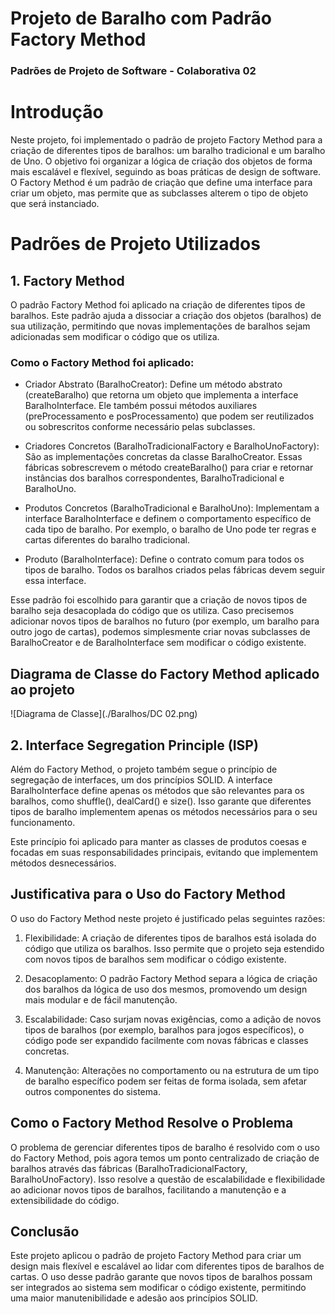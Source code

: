 # Projeto de Baralho com Padrão Factory Method
### Padrões de Projeto de Software - Colaborativa 02

# Introdução 
Neste projeto, foi implementado o padrão de projeto Factory Method para a criação de diferentes tipos de baralhos: um baralho tradicional e um baralho de Uno. O objetivo foi organizar a lógica de criação dos objetos de forma mais escalável e flexível, seguindo as boas práticas de design de software. O Factory Method é um padrão de criação que define uma interface para criar um objeto, mas permite que as subclasses alterem o tipo de objeto que será instanciado.

# Padrões de Projeto Utilizados
## 1. Factory Method
O padrão Factory Method foi aplicado na criação de diferentes tipos de baralhos. Este padrão ajuda a dissociar a criação dos objetos (baralhos) de sua utilização, permitindo que novas implementações de baralhos sejam adicionadas sem modificar o código que os utiliza.

### Como o Factory Method foi aplicado:
- Criador Abstrato (BaralhoCreator): Define um método abstrato (createBaralho) que retorna um objeto que implementa a interface BaralhoInterface. Ele também possui métodos auxiliares (preProcessamento e posProcessamento) que podem ser reutilizados ou sobrescritos conforme necessário pelas subclasses.

- Criadores Concretos (BaralhoTradicionalFactory e BaralhoUnoFactory): São as implementações concretas da classe BaralhoCreator. Essas fábricas sobrescrevem o método createBaralho() para criar e retornar instâncias dos baralhos correspondentes, BaralhoTradicional e BaralhoUno.

- Produtos Concretos (BaralhoTradicional e BaralhoUno): Implementam a interface BaralhoInterface e definem o comportamento específico de cada tipo de baralho. Por exemplo, o baralho de Uno pode ter regras e cartas diferentes do baralho tradicional.

- Produto (BaralhoInterface): Define o contrato comum para todos os tipos de baralho. Todos os baralhos criados pelas fábricas devem seguir essa interface.

Esse padrão foi escolhido para garantir que a criação de novos tipos de baralho seja desacoplada do código que os utiliza. Caso precisemos adicionar novos tipos de baralhos no futuro (por exemplo, um baralho para outro jogo de cartas), podemos simplesmente criar novas subclasses de BaralhoCreator e de BaralhoInterface sem modificar o código existente.

## Diagrama de Classe do Factory Method aplicado ao projeto

![Diagrama de Classe](./Baralhos/DC 02.png)

## 2. Interface Segregation Principle (ISP)
Além do Factory Method, o projeto também segue o princípio de segregação de interfaces, um dos princípios SOLID. A interface BaralhoInterface define apenas os métodos que são relevantes para os baralhos, como shuffle(), dealCard() e size(). Isso garante que diferentes tipos de baralho implementem apenas os métodos necessários para o seu funcionamento.

Este princípio foi aplicado para manter as classes de produtos coesas e focadas em suas responsabilidades principais, evitando que implementem métodos desnecessários.

## Justificativa para o Uso do Factory Method
O uso do Factory Method neste projeto é justificado pelas seguintes razões:

1. Flexibilidade: A criação de diferentes tipos de baralhos está isolada do código que utiliza os baralhos. Isso permite que o projeto seja estendido com novos tipos de baralhos sem modificar o código existente.

2. Desacoplamento: O padrão Factory Method separa a lógica de criação dos baralhos da lógica de uso dos mesmos, promovendo um design mais modular e de fácil manutenção.

3. Escalabilidade: Caso surjam novas exigências, como a adição de novos tipos de baralhos (por exemplo, baralhos para jogos específicos), o código pode ser expandido facilmente com novas fábricas e classes concretas.

4. Manutenção: Alterações no comportamento ou na estrutura de um tipo de baralho específico podem ser feitas de forma isolada, sem afetar outros componentes do sistema.

## Como o Factory Method Resolve o Problema
O problema de gerenciar diferentes tipos de baralho é resolvido com o uso do Factory Method, pois agora temos um ponto centralizado de criação de baralhos através das fábricas (BaralhoTradicionalFactory, BaralhoUnoFactory). Isso resolve a questão de escalabilidade e flexibilidade ao adicionar novos tipos de baralhos, facilitando a manutenção e a extensibilidade do código.

## Conclusão
Este projeto aplicou o padrão de projeto Factory Method para criar um design mais flexível e escalável ao lidar com diferentes tipos de baralhos de cartas. O uso desse padrão garante que novos tipos de baralhos possam ser integrados ao sistema sem modificar o código existente, permitindo uma maior manutenibilidade e adesão aos princípios SOLID.
